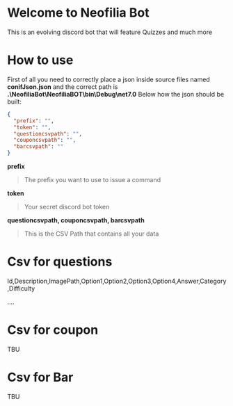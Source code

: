 # Welcome to Neofilia Bot

This is an evolving discord bot that will feature Quizzes and much more

# How to use

First of all you need to correctly place a json inside source files named **conifJson.json** and the correct path is **.\NeofiliaBot\NeofiliaBOT\bin\Debug\net7.0**
Below how the json should be built:

```json
{
  "prefix": "",
  "token": "",
  "questioncsvpath": "",
  "couponcsvpath": "",
  "barcsvpath": ""
}
```
**prefix**
> The prefix you want to use to issue a command

**token**
> Your secret discord bot token

**questioncsvpath, couponcsvpath, barcsvpath**
> This is the CSV Path that contains all your data

# Csv for questions

Id,Description,ImagePath,Option1,Option2,Option3,Option4,Answer,Category,Difficulty

....


# Csv for coupon
TBU
# Csv for Bar
TBU

